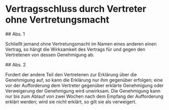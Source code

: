 # Vertragsschluss durch Vertreter ohne Vertretungsmacht



\#\# Abs. 1

 Schließt jemand ohne Vertretungsmacht im Namen eines anderen einen Vertrag, so hängt die Wirksamkeit des Vertrags für und gegen den Vertretenen von dessen Genehmigung ab.

\#\# Abs. 2

 Fordert der andere Teil den Vertretenen zur Erklärung über die Genehmigung auf, so kann die Erklärung nur ihm gegenüber erfolgen; eine vor der Aufforderung dem Vertreter gegenüber erklärte Genehmigung oder Verweigerung der Genehmigung wird unwirksam. Die Genehmigung kann nur bis zum Ablauf von zwei Wochen nach dem Empfang der Aufforderung erklärt werden; wird sie nicht erklärt, so gilt sie als verweigert. 


